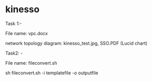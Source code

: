 # kinesso

Task 1:-

File name: vpc.docx

network topology diagram: kinesso_test.jpg,
                          SSO.PDF (Lucid chart)




Task2: -

File name:  fileconvert.sh

sh fileconvert.sh -i templatefile -o outputfile


